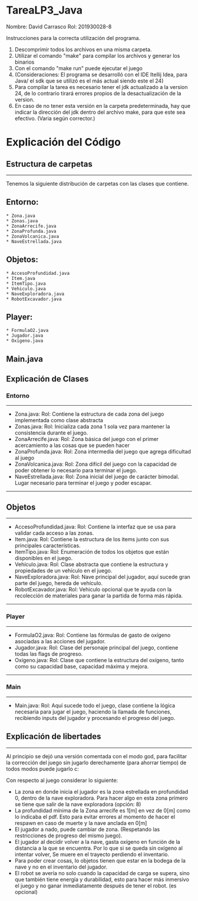 # TareaLP3_Java
Nombre: David Carrasco
Rol: 201930028-8

Instrucciones para la correcta utilización del programa.
1. Descomprimir todos los archivos en una misma carpeta.
2. Utilizar el comando "make" para compilar los archivos y generar los binarios
3. Con el comando "make run" puede ejecutar el juego
4. (Consideraciones: El programa se desarrolló con el IDE Itellij Idea, para Java/ el sdk que se utilizó es el más actual siendo este el 24)
5. Para compilar la tarea es necesario tener el jdk actualizado a la version 24, de lo contrario tirará errores propios de la desactualización de la version.
6. En caso de no tener esta versión en la carpeta predeterminada, hay que indicar la dirección del jdk dentro del archivo make, para que este sea efectivo. (Varia según corrector.)

# Explicación del Código
## Estructura de carpetas

--- 
Tenemos la siguiente distribución de carpetas con las clases que contiene. 

## Entorno:

    * Zona.java
    * Zonas.java
    * ZonaArrecife.java
    * ZonaProfunda.java
    * ZonaVolcanica.java
    * NaveEstrellada.java
## Objetos:
    * AccesoProfundidad.java
    * Item.java
    * ItemTipo.java
    * Vehiculo.java
    * NaveExploradora.java
    * RobotExcavador.java
## Player:
    * FormulaO2.java
    * Jugador.java
    * Oxigeno.java

## Main.java


## Explicación de Clases
### Entorno

---
* Zona.java: Rol: Contiene la estructura de cada zona del juego implementada como clase abstracta
* Zonas.java: Rol: Inicializa cada zona 1 sola vez para mantener la consistencia durante el juego.
* ZonaArrecife.java: Rol: Zona básica del juego con el primer acercamiento a las cosas que se pueden hacer
* ZonaProfunda.java: Rol: Zona intermedia del juego que agrega dificultad al juego
* ZonaVolcanica.java: Rol: Zona difícil del juego con la capacidad de poder obtener lo necesario para terminar el juego.
* NaveEstrellada.java: Rol: Zona inicial del juego de carácter bimodal. Lugar necesario para terminar el juego y poder escapar.
---
## Objetos

---
* AccesoProfundidad.java: Rol: Contiene la interfaz que se usa para validar cada acceso a las zonas.
* Item.java: Rol: Contiene la estructura de los items junto con sus principales características.
* ItemTipo.java: Rol: Enumeración de todos los objetos que están disponibles en el juego.
* Vehículo.java: Rol: Clase abstracta que contiene la estructura y propiedades de un vehículo en el juego.
* NaveExploradora.java: Rol: Nave principal del jugador, aquí sucede gran parte del juego, hereda de vehículo.
* RobotExcavador.java: Rol: Vehiculo opcional que te ayuda con la recolección de materiales para ganar la partida de forma más rápida.
---
### Player

---
* FormulaO2.java: Rol: Contiene las fórmulas de gasto de oxígeno asociadas a las acciones del jugador.
* Jugador.java: Rol: Clase del personaje principal del juego, contiene todas las flags de progreso.
* Oxígeno.java: Rol: Clase que contiene la estructura del oxígeno, tanto como su capacidad base, capacidad máxima y mejora.
---
### Main

---
* Main.java: Rol: Aquí sucede todo el juego, clase contiene la lógica necesaria para jugar el juego, haciendo la llamada de funciones, recibiendo inputs del jugador y procesando el progreso del juego.

## Explicación de libertades

---
Al principio se dejó una versión comentada con el modo god, para facilitar la corrección del juego sin jugarlo derechamente (para ahorrar tiempo) de todos modos puede jugarlo c:

Con respecto al juego considerar lo siguiente:
+ La zona en donde inicia el jugador es la zona estrellada en profundidad 0, dentro de la nave exploradora. Para hacer algo en esta zona primero se tiene que salir de la nave exploradora (opción: 8)
+ La profundidad mínima de la Zona arrecife es 1[m] en vez de 0[m] como lo indicaba el pdf. Esto para evitar errores al momento de hacer el respawn en caso de muerte y la nave anclada en 0[m]
+ El jugador a nado, puede cambiar de zona. (Respetando las restricciones de progreso del mismo juego).
+ El jugador al decidir volver a la nave, gasta oxígeno en función de la distancia a la que se encuentra. Por lo que si se queda sin oxígeno al intentar volver, Se muere en el trayecto perdiendo el inventario.
+ Para poder crear cosas, lo objetos tienen que estar en la bodega de la nave y no en el inventario del jugador.
+ El robot se avería no solo cuando la capacidad de carga se supera, sino que también tiene energía y durabilidad, esto para hacer más inmersivo el juego y no ganar inmediatamente después de tener el robot. (es opcional) 
